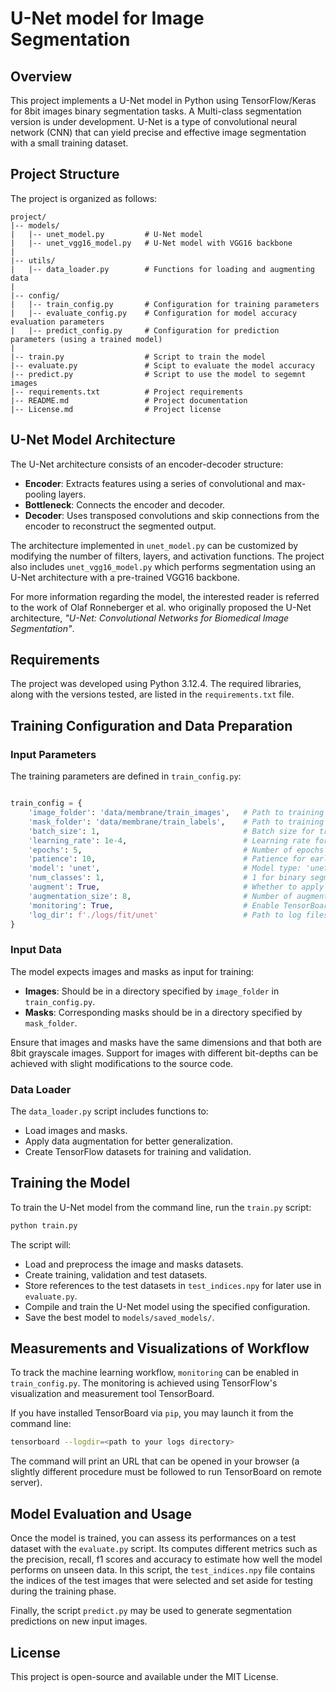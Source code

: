 # U-Net model for Image Segmentation

## Overview
This project implements a U-Net model in Python using TensorFlow/Keras for 8bit images binary segmentation tasks. A Multi-class segmentation version is under development. U-Net is a type of convolutional neural network (CNN) that can yield precise and effective image segmentation with a small training dataset.

## Project Structure
The project is organized as follows:

```
project/
|-- models/
|   |-- unet_model.py         # U-Net model 
|   |-- unet_vgg16_model.py   # U-Net model with VGG16 backbone
|
|-- utils/
|   |-- data_loader.py        # Functions for loading and augmenting data
|
|-- config/
|   |-- train_config.py       # Configuration for training parameters
|   |-- evaluate_config.py    # Configuration for model accuracy evaluation parameters
|   |-- predict_config.py     # Configuration for prediction parameters (using a trained model)
|
|-- train.py                  # Script to train the model
|-- evaluate.py               # Scipt to evaluate the model accuracy
|-- predict.py                # Script to use the model to segemnt images
|-- requirements.txt          # Project requirements
|-- README.md                 # Project documentation 
|-- License.md 	              # Project license
```

## U-Net Model Architecture
The U-Net architecture consists of an encoder-decoder structure:
- **Encoder**: Extracts features using a series of convolutional and max-pooling layers.
- **Bottleneck**: Connects the encoder and decoder.
- **Decoder**: Uses transposed convolutions and skip connections from the encoder to reconstruct the segmented output.

The architecture implemented in `unet_model.py` can be customized by modifying the number of filters, layers, and activation functions. The project also includes `unet_vgg16_model.py` which performs segmentation using an U-Net
architecture with a pre-trained VGG16 backbone.

For more information regarding the model, the interested reader is referred to the work of Olaf Ronneberger et al. who originally proposed the U-Net architecture, *"U-Net: Convolutional Networks for Biomedical Image Segmentation"*.



## Requirements
The project was developed using Python 3.12.4. The required libraries, along with the versions tested, are listed in the `requirements.txt` file.

## Training Configuration and Data Preparation

### Input Parameters
The training parameters are defined in `train_config.py`:
```python

train_config = {
    'image_folder': 'data/membrane/train_images',   # Path to training images
    'mask_folder': 'data/membrane/train_labels',    # Path to training masks
    'batch_size': 1,                                # Batch size for training
    'learning_rate': 1e-4,                          # Learning rate for the optimizer
    'epochs': 5,                                    # Number of epochs to train
    'patience': 10,                                 # Patience for early stopping
    'model': 'unet',                                # Model type: 'unet' or 'unet_vgg16'
    'num_classes': 1,                               # 1 for binary segmentation. Multi-class segmentation under development
    'augment': True,                                # Whether to apply data augmentation
    'augmentation_size': 8,                         # Number of augmented versions per image.
    'monitoring': True,                             # Enable TensorBoard monitoring if True
    'log_dir': f'./logs/fit/unet'                   # Path to log files directory (if using TensorBoard monitoring)
}
```
### Input Data
The model expects images and masks as input for training:
- **Images**: Should be in a directory specified by `image_folder` in `train_config.py`.
- **Masks**: Corresponding masks should be in a directory specified by `mask_folder`.

Ensure that images and masks have the same dimensions and that both are 8bit grayscale images. Support for images with different bit-depths can be 
achieved with slight modifications to the source code.

### Data Loader
The `data_loader.py` script includes functions to:
- Load images and masks.
- Apply data augmentation for better generalization.
- Create TensorFlow datasets for training and validation.

## Training the Model
To train the U-Net model from the command line, run the `train.py` script:
```bash
python train.py
```
The script will:
- Load and preprocess the image and masks datasets.
- Create training, validation and test datasets.
- Store references to the test datasets in `test_indices.npy` for later use in `evaluate.py`.
- Compile and train the U-Net model using the specified configuration.
- Save the best model to `models/saved_models/`.

## Measurements and Visualizations of Workflow

To track the machine learning workflow, `monitoring` can be enabled in `train_config.py`. The monitoring is achieved
using TensorFlow's visualization and measurement tool TensorBoard.

If you have installed TensorBoard via `pip`, you may launch it from the command line:

```bash
tensorboard --logdir=<path to your logs directory>
```

The command will print an URL that can be opened in your browser (a slightly different procedure must be followed to run TensorBoard on remote server). 
## Model Evaluation and Usage
Once the model is trained, you can assess its performances on a test dataset with the `evaluate.py` script. Its computes 
different metrics such as the precision, recall, f1 scores and accuracy to estimate how well the model performs on unseen data.
In this script, the `test_indices.npy` file contains the indices of the test images that were selected and set aside for testing during the training phase.

Finally, the script `predict.py` may be used to generate segmentation predictions on new input images.


## License
This project is open-source and available under the MIT License.


